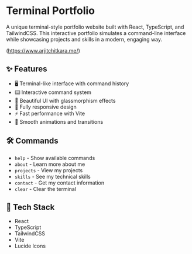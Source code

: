 # Terminal Portfolio

A unique terminal-style portfolio website built with React, TypeScript, and TailwindCSS. This interactive portfolio simulates a command-line interface while showcasing projects and skills in a modern, engaging way.

(https://www.arjitchitkara.me/)

## ✨ Features

- 🖥️ Terminal-like interface with command history
- ⌨️ Interactive command system
- 🎨 Beautiful UI with glassmorphism effects
- 📱 Fully responsive design
- ⚡ Fast performance with Vite
- 🌈 Smooth animations and transitions

## 🛠️ Commands

- `help` - Show available commands
- `about` - Learn more about me
- `projects` - View my projects
- `skills` - See my technical skills
- `contact` - Get my contact information
- `clear` - Clear the terminal

## 🚀 Tech Stack

- React
- TypeScript
- TailwindCSS
- Vite
- Lucide Icons
